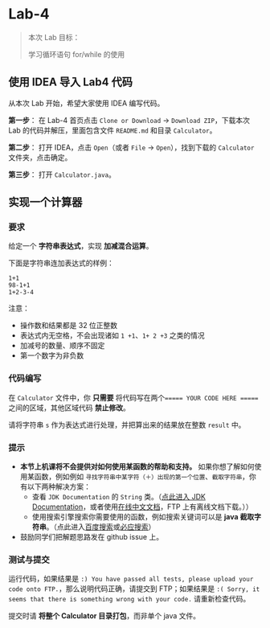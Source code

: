 # Lab-4

> 本次 Lab 目标：
>
> 学习循环语句 for/while 的使用
>

## 使用 IDEA 导入 Lab4 代码

从本次 Lab 开始，希望大家使用 IDEA 编写代码。

**第一步**： 在 Lab-4 首页点击 `Clone or Download` -> `Download ZIP`，下载本次 Lab 的代码并解压，里面包含文件 `README.md` 和目录 `Calculator`。

**第二步**： 打开 IDEA，点击 `Open`（或者 `File` -> `Open`），找到下载的 `Calculator` 文件夹，点击确定。

**第三步**： 打开 `Calculator.java`。

## 实现一个计算器

### 要求

给定一个 **字符串表达式**，实现 **加减混合运算**。

下面是字符串连加表达式的样例：
```
1+1
98-1+1
1+2-3-4
```

注意：

- 操作数和结果都是 32 位正整数
- 表达式内无空格，不会出现诸如 `1 +1`、`1+ 2 +3` 之类的情况
- 加减号的数量、顺序不固定
- 第一个数字为非负数


### 代码编写

在 `Calculator` 文件中，你 **只需要** 将代码写在两个`===== YOUR CODE HERE =====` 之间的区域，其他区域代码 **禁止修改**。

请将字符串 `s` 作为表达式进行处理，并把算出来的结果放在整数 `result` 中。



### 提示

- **本节上机课将不会提供对如何使用某函数的帮助和支持。** 如果你想了解如何使用某函数，例如例如 `寻找字符串中某字符（＋）出现的第一个位置`、`截取字符串`，你有以下两种解决方案：
    - 查看 `JDK Documentation` 的 `String` 类。（[点此进入 JDK Documentation](https://docs.oracle.com/javase/8/docs/api/)，或者使用[在线中文文档](http://tool.oschina.net/apidocs/apidoc?api=jdk-zh)，FTP 上有离线文档下载。））
    - 使用搜索引擎搜索你需要使用的函数，例如搜索关键词可以是 **java 截取字符串**。（点此进入[百度搜索](http://www.baidu.com)或[必应搜索](http://cn.bing.com)）
- 鼓励同学们把解题思路发在 github issue 上。

### 测试与提交

运行代码，如果结果是 `:) You have passed all tests, please upload your code onto FTP.`，那么说明代码正确，请提交到 FTP；如果结果是 `:( Sorry, it seems that there is something wrong with your code.` 请重新检查代码。

提交时请 **将整个 Calculator 目录打包**，而非单个 java 文件。
